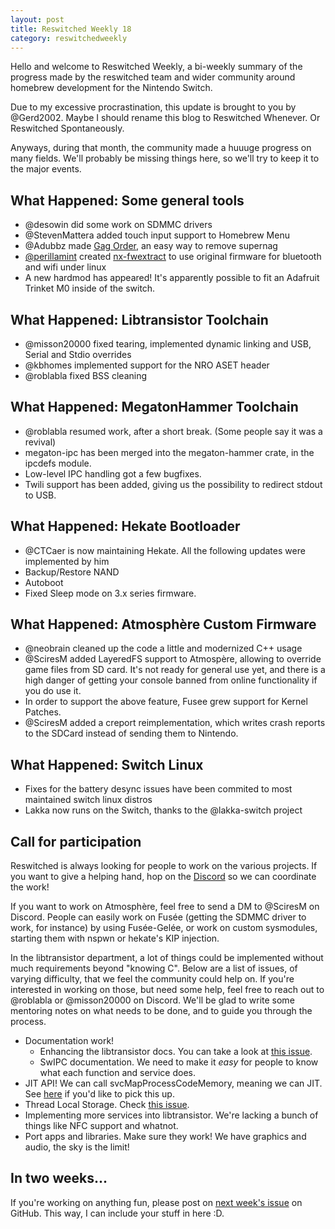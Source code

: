 ```yaml
---
layout: post
title: Reswitched Weekly 18
category: reswitchedweekly
---
```


Hello and welcome to Reswitched Weekly, a bi-weekly summary of the progress
made by the reswitched team and wider community around homebrew development for
the Nintendo Switch.

Due to my excessive procrastination, this update is brought to you by @Gerd2002.
Maybe I should rename this blog to Reswitched Whenever. Or Reswitched
Spontaneously.

Anyways, during that month, the community made a huuuge progress on many fields.
We'll probably be missing things here, so we'll try to keep it to the major
events.

## What Happened: Some general tools

- @desowin did some work on SDMMC drivers
- @StevenMattera added touch input support to Homebrew Menu
- @Adubbz made [Gag Order](https://github.com/Adubbz/Gag-Order), an easy way to remove supernag
- [@perillamint](https://gitlab.com/perillamint) created [nx-fwextract](https://gitlab.com/perillamint/nx-fwextract)
  to use original firmware for bluetooth and wifi under linux
- A new hardmod has appeared! It's apparently possible to fit an Adafruit Trinket M0 inside of the switch.

## What Happened: Libtransistor Toolchain

- @misson20000 fixed tearing, implemented dynamic linking and USB, Serial and Stdio overrides
- @kbhomes implemented support for the NRO ASET header
- @roblabla fixed BSS cleaning

## What Happened: MegatonHammer Toolchain

- @roblabla resumed work, after a short break. (Some people say it was a revival)
- megaton-ipc has been merged into the megaton-hammer crate, in the ipcdefs module.
- Low-level IPC handling got a few bugfixes.
- Twili support has been added, giving us the possibility to redirect stdout to
  USB.

## What Happened: Hekate Bootloader

- @CTCaer is now maintaining Hekate. All the following updates were implemented by him
- Backup/Restore NAND
- Autoboot
- Fixed Sleep mode on 3.x series firmware.

## What Happened: Atmosphère Custom Firmware

- @neobrain cleaned up the code a little and modernized C++ usage
- @SciresM added LayeredFS support to Atmospère, allowing to override game files from SD card.
  It's not ready for general use yet, and there is a high danger of getting your console banned
  from online functionality if you do use it.
- In order to support the above feature, Fusee grew support for Kernel Patches.
- @SciresM added a creport reimplementation, which writes crash reports to the
  SDCard instead of sending them to Nintendo.

## What Happened: Switch Linux

- Fixes for the battery desync issues have been commited to most maintained switch linux distros
- Lakka now runs on the Switch, thanks to the @lakka-switch project

## Call for participation

Reswitched is always looking for people to work on the various projects. If you
want to give a helping hand, hop on the [Discord] so we can coordinate the work!

If you want to work on Atmosphère, feel free to send a DM to @SciresM on
Discord. People can easily work on Fusée (getting the SDMMC driver to work, for
instance) by using Fusée-Gelée, or work on custom sysmodules, starting them with
nspwn or hekate's KIP injection.

In the libtransistor department, a lot of things could be implemented without
much requirements beyond "knowing C". Below are a list of issues, of varying
difficulty, that we feel the community could help on. If you're interested in
working on those, but need some help, feel free to reach out to @roblabla or
@misson20000 on Discord. We'll be glad to write some mentoring notes on what
needs to be done, and to guide you through the process.

- Documentation work!
  - Enhancing the libtransistor docs. You can take a look at
	[this issue](https://github.com/reswitched/libtransistor/issues/89).
  - SwIPC documentation. We need to make it *easy* for people to know what each
	function and service does.
- JIT API! We can call svcMapProcessCodeMemory, meaning we can
  JIT. See [here](https://github.com/reswitched/libtransistor/issues/119) if
  you'd like to pick this up.
- Thread Local Storage. Check [this issue](https://github.com/reswitched/libtransistor/issues/91).
- Implementing more services into libtransistor. We're lacking a bunch of things
  like NFC support and whatnot.
- Port apps and libraries. Make sure they work! We have graphics and audio, the
  sky is the limit!

## In two weeks...

If you're working on anything fun, please post on [next week's issue] on GitHub.
This way, I can include your stuff in here :D.

[next week's issue]: https://github.com/ReswitchedWeekly/ReswitchedWeekly.github.io/issues/39
[Discord]: https://discordapp.com/invite/DThbZ7z
